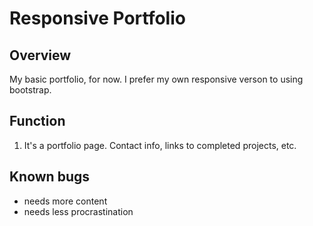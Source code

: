 # Responsive Portfolio

## Overview

My basic portfolio, for now. I prefer my own responsive verson to using bootstrap.

## Function

1. It's a portfolio page. Contact info, links to completed projects, etc.

## Known bugs

- needs more content
- needs less procrastination
